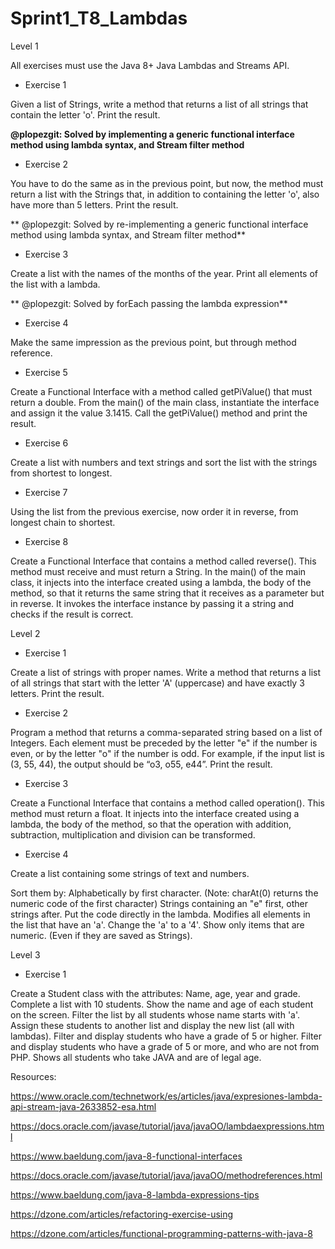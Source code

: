 # Sprint1_T8_Lambdas

Level 1

All exercises must use the Java 8+ Java Lambdas and Streams API.

- Exercise 1

Given a list of Strings, write a method that returns a list of all strings that contain the letter 'o'. Print the result.

**@plopezgit: Solved by implementing a generic functional interface method using lambda syntax, and Stream filter method**

- Exercise 2

You have to do the same as in the previous point, but now, the method must return a list with the Strings that, in addition to containing the letter 'o', also have more than 5 letters. Print the result.

** @plopezgit: Solved by re-implementing a generic functional interface method using lambda syntax, and Stream filter method**

- Exercise 3

Create a list with the names of the months of the year. Print all elements of the list with a lambda.

** @plopezgit: Solved by forEach passing the lambda expression**

- Exercise 4

Make the same impression as the previous point, but through method reference.

- Exercise 5

Create a Functional Interface with a method called getPiValue() that must return a double. From the main() of the main class, instantiate the interface and assign it the value 3.1415. Call the getPiValue() method and print the result.

- Exercise 6

Create a list with numbers and text strings and sort the list with the strings from shortest to longest.

- Exercise 7

Using the list from the previous exercise, now order it in reverse, from longest chain to shortest.

- Exercise 8

Create a Functional Interface that contains a method called reverse(). This method must receive and must return a String. In the main() of the main class, it injects into the interface created using a lambda, the body of the method, so that it returns the same string that it receives as a parameter but in reverse. It invokes the interface instance by passing it a string and checks if the result is correct.


Level 2

- Exercise 1

Create a list of strings with proper names. Write a method that returns a list of all strings that start with the letter 'A' (uppercase) and have exactly 3 letters. Print the result.

- Exercise 2

Program a method that returns a comma-separated string based on a list of Integers. Each element must be preceded by the letter "e" if the number is even, or by the letter "o" if the number is odd. For example, if the input list is (3, 55, 44), the output should be “o3, o55, e44”. Print the result.

- Exercise 3

Create a Functional Interface that contains a method called operation(). This method must return a float. It injects into the interface created using a lambda, the body of the method, so that the operation with addition, subtraction, multiplication and division can be transformed.

- Exercise 4

Create a list containing some strings of text and numbers.

Sort them by:
Alphabetically by first character. (Note: charAt(0) returns the numeric code of the first character)
Strings containing an "e" first, other strings after. Put the code directly in the lambda.
Modifies all elements in the list that have an 'a'. Change the 'a' to a '4'.
Show only items that are numeric. (Even if they are saved as Strings).


Level 3

- Exercise 1

Create a Student class with the attributes: Name, age, year and grade.
Complete a list with 10 students.
Show the name and age of each student on the screen.
Filter the list by all students whose name starts with 'a'. Assign these students to another list and display the new list (all with lambdas).
Filter and display students who have a grade of 5 or higher.
Filter and display students who have a grade of 5 or more, and who are not from PHP.
Shows all students who take JAVA and are of legal age.


Resources:

https://www.oracle.com/technetwork/es/articles/java/expresiones-lambda-api-stream-java-2633852-esa.html

https://docs.oracle.com/javase/tutorial/java/javaOO/lambdaexpressions.html

https://www.baeldung.com/java-8-functional-interfaces

https://docs.oracle.com/javase/tutorial/java/javaOO/methodreferences.html

https://www.baeldung.com/java-8-lambda-expressions-tips

https://dzone.com/articles/refactoring-exercise-using

https://dzone.com/articles/functional-programming-patterns-with-java-8